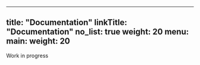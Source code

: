 
---
title: "Documentation"
linkTitle: "Documentation"
no_list: true
weight: 20
menu:
  main:
    weight: 20
---

Work in progress